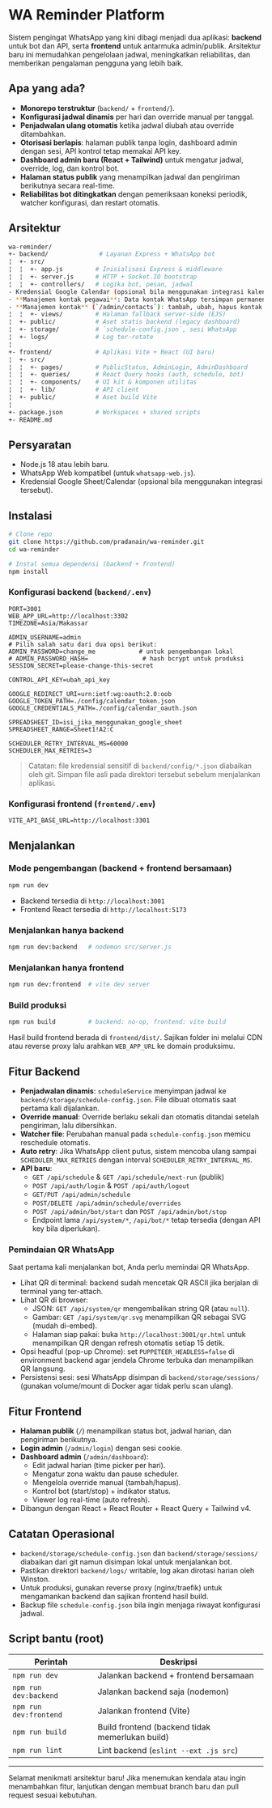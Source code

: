 # WA Reminder Platform

Sistem pengingat WhatsApp yang kini dibagi menjadi dua aplikasi: **backend** untuk bot dan API, serta **frontend** untuk antarmuka admin/publik. Arsitektur baru ini memudahkan pengelolaan jadwal, meningkatkan reliabilitas, dan memberikan pengalaman pengguna yang lebih baik.

## Apa yang ada?

- **Monorepo terstruktur** (`backend/` + `frontend/`).
- **Konfigurasi jadwal dinamis** per hari dan override manual per tanggal.
- **Penjadwalan ulang otomatis** ketika jadwal diubah atau override ditambahkan.
- **Otorisasi berlapis**: halaman publik tanpa login, dashboard admin dengan sesi, API kontrol tetap memakai API key.
- **Dashboard admin baru (React + Tailwind)** untuk mengatur jadwal, override, log, dan kontrol bot.
- **Halaman status publik** yang menampilkan jadwal dan pengiriman berikutnya secara real-time.
- **Reliabilitas bot ditingkatkan** dengan pemeriksaan koneksi periodik, watcher konfigurasi, dan restart otomatis.

## Arsitektur

```bash
wa-reminder/
+- backend/              # Layanan Express + WhatsApp bot
¦  +- src/
¦  ¦  +- app.js         # Inisialisasi Express & middleware
¦  ¦  +- server.js      # HTTP + Socket.IO bootstrap
¦  ¦  +- controllers/   # Logika bot, pesan, jadwal
- Kredensial Google Calendar (opsional bila menggunakan integrasi kalender libur).
- **Manajemen kontak pegawai**: Data kontak WhatsApp tersimpan permanen di `backend/storage/contacts.json` dan dapat diubah melalui API/halaman admin.
- **Manajemen kontak** (`/admin/contacts`): tambah, ubah, hapus kontak pegawai, serta ubah status kehadiran mereka.
¦  ¦  +- views/         # Halaman fallback server-side (EJS)
¦  +- public/           # Aset statis backend (legacy dashboard)
¦  +- storage/          # `schedule-config.json`, sesi WhatsApp
¦  +- logs/             # Log ter-rotate
¦
+- frontend/            # Aplikasi Vite + React (UI baru)
¦  +- src/
¦  ¦  +- pages/         # PublicStatus, AdminLogin, AdminDashboard
¦  ¦  +- queries/       # React Query hooks (auth, schedule, bot)
¦  ¦  +- components/    # UI kit & komponen utilitas
¦  ¦  +- lib/           # API client
¦  +- public/           # Aset build Vite
¦
+- package.json         # Workspaces + shared scripts
+- README.md
```

## Persyaratan

- Node.js 18 atau lebih baru.
- WhatsApp Web kompatibel (untuk `whatsapp-web.js`).
- Kredensial Google Sheet/Calendar (opsional bila menggunakan integrasi tersebut).

## Instalasi

```bash
# Clone repo
git clone https://github.com/pradanain/wa-reminder.git
cd wa-reminder

# Instal semua dependensi (backend + frontend)
npm install
```

### Konfigurasi backend (`backend/.env`)

```env
PORT=3001
WEB_APP_URL=http://localhost:3302
TIMEZONE=Asia/Makassar

ADMIN_USERNAME=admin
# Pilih salah satu dari dua opsi berikut:
ADMIN_PASSWORD=change_me            # untuk pengembangan lokal
# ADMIN_PASSWORD_HASH=               # hash bcrypt untuk produksi
SESSION_SECRET=please-change-this-secret

CONTROL_API_KEY=ubah_api_key

GOOGLE_REDIRECT_URI=urn:ietf:wg:oauth:2.0:oob
GOOGLE_TOKEN_PATH=./config/calendar_token.json
GOOGLE_CREDENTIALS_PATH=./config/calendar_oauth.json

SPREADSHEET_ID=isi_jika_menggunakan_google_sheet
SPREADSHEET_RANGE=Sheet1!A2:C

SCHEDULER_RETRY_INTERVAL_MS=60000
SCHEDULER_MAX_RETRIES=3
```

> Catatan: file kredensial sensitif di `backend/config/*.json` diabaikan oleh git. Simpan file asli pada direktori tersebut sebelum menjalankan aplikasi.

### Konfigurasi frontend (`frontend/.env`)

```env
VITE_API_BASE_URL=http://localhost:3301
```

## Menjalankan

### Mode pengembangan (backend + frontend bersamaan)

```bash
npm run dev
```

- Backend tersedia di `http://localhost:3001`
- Frontend React tersedia di `http://localhost:5173`

### Menjalankan hanya backend

```bash
npm run dev:backend   # nodemon src/server.js
```

### Menjalankan hanya frontend

```bash
npm run dev:frontend  # vite dev server
```

### Build produksi

```bash
npm run build         # backend: no-op, frontend: vite build
```

Hasil build frontend berada di `frontend/dist/`. Sajikan folder ini melalui CDN atau reverse proxy lalu arahkan `WEB_APP_URL` ke domain produksimu.

## Fitur Backend

- **Penjadwalan dinamis**: `scheduleService` menyimpan jadwal ke `backend/storage/schedule-config.json`. File dibuat otomatis saat pertama kali dijalankan.
- **Override manual**: Override berlaku sekali dan otomatis ditandai setelah pengiriman, lalu dibersihkan.
- **Watcher file**: Perubahan manual pada `schedule-config.json` memicu reschedule otomatis.
- **Auto retry**: Jika WhatsApp client putus, sistem mencoba ulang sampai `SCHEDULER_MAX_RETRIES` dengan interval `SCHEDULER_RETRY_INTERVAL_MS`.
- **API baru**:
  - `GET /api/schedule` & `GET /api/schedule/next-run` (publik)
  - `POST /api/auth/login` & `POST /api/auth/logout`
  - `GET/PUT /api/admin/schedule`
  - `POST/DELETE /api/admin/schedule/overrides`
  - `POST /api/admin/bot/start` dan `POST /api/admin/bot/stop`
  - Endpoint lama `/api/system/*`, `/api/bot/*` tetap tersedia (dengan API key bila diperlukan).

### Pemindaian QR WhatsApp

Saat pertama kali menjalankan bot, Anda perlu memindai QR WhatsApp.

- Lihat QR di terminal: backend sudah mencetak QR ASCII jika berjalan di terminal yang ter-attach.
- Lihat QR di browser:
  - JSON: `GET /api/system/qr` mengembalikan string QR (atau `null`).
  - Gambar: `GET /api/system/qr.svg` menampilkan QR sebagai SVG (mudah di-embed).
  - Halaman siap pakai: buka `http://localhost:3001/qr.html` untuk menampilkan QR dengan refresh otomatis setiap 15 detik.
- Opsi headful (pop-up Chrome): set `PUPPETEER_HEADLESS=false` di environment backend agar jendela Chrome terbuka dan menampilkan QR langsung.
- Persistensi sesi: sesi WhatsApp disimpan di `backend/storage/sessions/` (gunakan volume/mount di Docker agar tidak perlu scan ulang).

## Fitur Frontend

- **Halaman publik** (`/`) menampilkan status bot, jadwal harian, dan pengiriman berikutnya.
- **Login admin** (`/admin/login`) dengan sesi cookie.
- **Dashboard admin** (`/admin/dashboard`):
  - Edit jadwal harian (time picker per hari).
  - Mengatur zona waktu dan pause scheduler.
  - Mengelola override manual (tambah/hapus).
  - Kontrol bot (start/stop) + indikator status.
  - Viewer log real-time (auto refresh).
- Dibangun dengan React + React Router + React Query + Tailwind v4.

## Catatan Operasional

- `backend/storage/schedule-config.json` dan `backend/storage/sessions/` diabaikan dari git namun disimpan lokal untuk menjalankan bot.
- Pastikan direktori `backend/logs/` writable, log akan dirotasi harian oleh Winston.
- Untuk produksi, gunakan reverse proxy (nginx/traefik) untuk mengamankan backend dan sajikan frontend hasil build.
- Backup file `schedule-config.json` bila ingin menjaga riwayat konfigurasi jadwal.

## Script bantu (root)

| Perintah                 | Deskripsi                                       |
| ------------------------ | ----------------------------------------------- |
| `npm run dev`          | Jalankan backend + frontend bersamaan           |
| `npm run dev:backend`  | Jalankan backend saja (nodemon)                 |
| `npm run dev:frontend` | Jalankan frontend (Vite)                        |
| `npm run build`        | Build frontend (backend tidak memerlukan build) |
| `npm run lint`         | Lint backend (`eslint --ext .js src`)         |

---

Selamat menikmati arsitektur baru! Jika menemukan kendala atau ingin menambahkan fitur, lanjutkan dengan membuat branch baru dan pull request sesuai kebutuhan.
